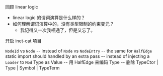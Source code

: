 回顾 linear logic

- linear logic 的谓词演算是什么样的？
- 如何理解谓词演算中的，没有类型限制的约束变元？
  - 我记得又一次我相通了，但是又忘了。

开启 inet-cat 项目

`NodeId` vs `Node` -- instead of `Node` vs `NodeEntry` -- the same for `HalfEdge`
static import should handled by an extra pass -- instead of injecting a `Loader` to `Mod`
Type as Value -- 用 HalfEdge 来编码 Type -- 删除 TypeCtor | Type | Symbol | TypeTerm
